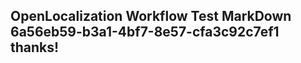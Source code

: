 <properties
ms.topic="hero-topic"
ms.test1="hero-topic"
ms.test2="test"/>


## OpenLocalization Workflow Test MarkDown 6a56eb59-b3a1-4bf7-8e57-cfa3c92c7ef1 thanks!



<!--HONumber=Jul16_HO2-->


